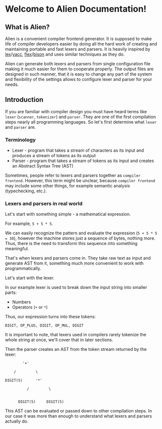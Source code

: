 # Welcome to Alien Documentation!

## What is Alien?

Alien is a convenient compiler frontend generator. It is supposed to make life of compiler developers easier by doing all the hard work of creating and maintaining portable and fast lexers and parsers. It is heavily inspired by [lex](https://en.wikipedia.org/wiki/Lex_(software))/[yacc](https://en.wikipedia.org/wiki/Yacc), [flex](https://github.com/westes/flex)/[bison](https://www.gnu.org/software/bison/) and uses similar techniques as they do.

Alien can generate both lexers and parsers from single configuration file making it much easier for them to cooperate properly. The output files are designed in such manner, that it is easy to change any part of the system and flexibility of the settings allows to configure lexer and parser for your needs.

## Introduction

If you are familiar with compiler design you must have heard terms like `lexer` (`scanner`, `tokenizer`) and `parser`. They are one of the first compilation steps nearly all programming languages. So let's first determine what `lexer` and `parser` are.

### Terminology

- Lexer - program that takes a stream of characters as its input and produces a stream of tokens as its output
- Parser - program that takes a stream of tokens as its input and creates an Abstract Syntax Tree (AST)

Sometimes, people refer to lexers and parsers together as `compiler frontend`. However, this term might be unclear, because `compiler frontend` may include some other things, for example semantic analysis (typechecking, etc.).

### Lexers and parsers in real world

Let's start with something simple - a mathematical expression.

For example, `5 + 5 * 5`.

We can easily recognize the pattern and evaluate the expression (`5 + 5 * 5 = 30`), however the machine stores just a sequence of bytes, nothing more. Thus, there is the need to transform this sequence into something meaningful.

That's when lexers and parsers come in. They take raw text as input and generate AST from it, something much more convenient to work with programmatically.

Let's start with the lexer.

In our example lexer is used to break down the input string into smaller parts:
- Numbers
- Operators (`+` or `*`)

Thus, our expression turns into these tokens:

`DIGIT, OP_PLUS, DIGIT, OP_MUL, DIGIT`

It is important to note, that lexers used in compilers rarely tokenize the whole string at once, we'll cover that in later sections.

Then the parser creates an AST from the token stream returned by the lexer:

```text
        '+'

    /         \

DIGIT(5)      '*'

          /         \


      DIGIT(5)     DIGIT(5)
```

This AST can be evaluated or passed down to other compilation steps. In our case it was more than enough to understand what lexers and parsers actually do.